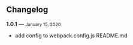 ## Changelog

**1.0.1** — <small> January 15, 2020 </small> 

- add config to webpack.config.js README.md